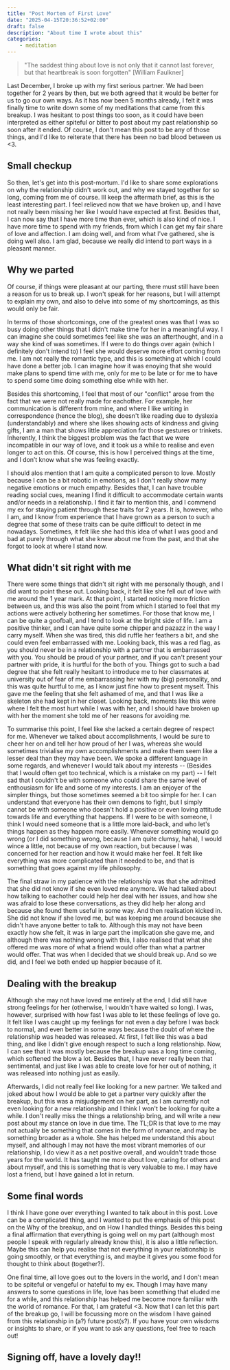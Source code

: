 ```yaml
---
title: "Post Mortem of First Love"
date: "2025-04-15T20:36:52+02:00"
draft: false
description: "About time I wrote about this"
categories: 
    - meditation
---
```


> "The saddest thing about love is not only that it cannot last forever, but that heartbreak is soon forgotten" [William Faulkner]

Last December, I broke up with my first serious partner. We had been together for 2 years by then, but we both agreed that it would be better for us to go our own ways. As it has now been 5 months already, I felt it was finally time to write down some of my meditations that came from this breakup. I was hesitant to post things too soon, as it could have been interpreted as either spiteful or bitter to post about my past relationship so soon after it ended. Of course, I don't mean this post to be any of those things, and I'd like to reiterate that there has been no bad blood between us <3. 

## Small checkup
So then, let's get into this post-mortum. I'd like to share some explorations on why the relationship didn't work out, and why we stayed together for so long, coming from me of course. Ill keep the aftermath brief, as this is the least interesting part. I feel relieved now that we have broken up, and I have not really been missing her like I would have expected at first. Besides that, I can now say that I have more time than ever, which is also kind of nice. I have more time to spend with my friends, from which I can get my fair share of love and affection. I am doing well, and from what I've gathered, she is doing well also. I am glad, because we really did intend to part ways in a pleasant manner. 

## Why we parted
Of course, if things were pleasant at our parting, there must still have been a reason for us to break up. I won't speak for her reasons, but I will attempt to explain my own, and also to delve into some of my shortcomings, as this would only be fair. 

In terms of those shortcomings, one of the greatest ones was that I was so busy doing other things that I didn't make time for her in a meaningful way. I can imagine she could sometimes feel like she was an afterthought, and in a way she kind of was sometimes. If I were to do things over again (which I definitely don't intend to) I feel she would deserve more effort coming from me. I am not really the romantic type, and this is something at which I could have done a better job. I can imagine how it was enoying that she would make plans to spend time with me, only for me to be late or for me to have to spend some time doing something else while with her. 

Besides this shortcoming, I feel that most of our "conflict" arose from the fact that we were not really made for eachother. For example, her communication is different from mine, and where I like writing in correspondence (hence the blog), she doesn't like reading due to dyslexia (understandably) and where she likes showing acts of kindness and giving gifts, I am a man that shows little appreciation for those gestures or trinkets. Inherently, I think the biggest problem was the fact that we were incompatible in our way of love, and it took us a while to realise and even longer to act on this. Of course, this is how I perceived things at the time, and I don’t know what she was feeling exactly.

I should alos mention that I am quite a complicated person to love. Mostly because I can be a bit robotic in emotions, as I don't really show many negative emotions or much empathy. Besides that, I can have trouble reading social cues, meaning I find it difficult to accommodate certain wants and/or needs in a relationship. I find it fair to mention this, and I commend my ex for staying patient through these traits for 2 years. It is, however, who I am, and I know from experience that I have grown as a person to such a degree that some of these traits can be quite difficult to detect in me nowadays. Sometimes, it felt like she had this idea of what I was good and bad at purely through what she knew about me from the past, and that she forgot to look at where I stand now. 

## What didn't sit right with me

There were some things that didn't sit right with me personally though, and I did want to point these out. Looking back, it felt like she fell out of love with me around the 1 year mark. At that point, I started noticing more friction between us, and this was also the point from which I started to feel that my actions were actively bothering her sometimes. For those that know me, I can be quite a goofball, and I tend to look at the bright side of life. I am a positive thinker, and I can have quite some chipper and pazazz in the way I carry myself. When she was tired, this did ruffle her feathers a bit, and she could even feel embarrassed with me. Looking back, this was a red flag, as you should never be in a relationship with a partner that is embarrassed with you. You should be proud of your partner, and if you can't present your partner with pride, it is hurtful for the both of you. Things got to such a bad degree that she felt really hesitant to introduce me to her classmates at university out of fear of me embarrassing her with my (big) personality, and this was quite hurtful to me, as I know just fine how to present myself. This gave me the feeling that she felt ashamed of me, and that I was like a skeleton she had kept in her closet. Looking back, moments like this were where I felt the most hurt while I was with her, and I should have broken up with her the moment she told me of her reasons for avoiding me. 

To summarise this point, I feel like she lacked a certain degree of respect for me. Whenever we talked about accomplishments, I would be sure to cheer her on and tell her how proud of her I was, whereas she would sometimes trivialise my own accomplishments and make them seem like a lesser deal than they may have been. We spoke a different language in some regards, and whenever I would talk about my interests -- (Besides that I would often get too technical, which is a mistake on my part) -- I felt sad that I couldn't be with someone who could share the same level of enthousiasm for life and some of my interests. I am an enjoyer of the simpler things, but those sometimes seemed a bit too simple for her. I can understand that everyone has their own demons to fight, but I simply cannot be with someone who doesn't hold a positive or even loving attitude towards life and everything that happens. If I were to be with someone, I think I would need someone that is a little more laid-back, and who let's things happen as they happen more easily. Whenever something would go wrong (or I did something wrong, because I am quite clumsy, haha), I would wince a little, not because of my own reaction, but because I was concerned for her reaction and how it would make her feel. It felt like everything was more complicated than it needed to be, and that is something that goes against my life philosophy. 

The final straw in my patience with the relationship was that she admitted that she did not know if she even loved me anymore. We had talked about how talking to eachother could help her deal with her issues, and how she was afraid to lose these conversations, as they did help her along and because she found them useful in some way. And then realisation kicked in. She did not know if she loved me, but was keeping me around because she didn't have anyone better to talk to. Although this may not have been exactly how she felt, it was in large part the implication she gave me, and although there was nothing wrong with this, I also realised that what she offered me was more of what a friend would offer than what a partner would offer. That was when I decided that we should break up. And so we did, and I feel we both ended up happier because of it. 

## Dealing with the breakup
Although she may not have loved me entirely at the end, I did still have strong feelings for her (otherwise, I wouldn't have waited so long). I was, however, surprised with how fast I was able to let these feelings of love go. It felt like I was caught up my feelings for not even a day before I was back to normal, and even better in some ways because the doubt of where the relationship was headed was released. At first, I felt like this was a bad thing, and like I didn't give enough respect to such a long relationship. Now, I can see that it was mostly because the breakup was a long time coming, which softened the blow a lot. Besides that, I have never really been that sentimental, and just like I was able to create love for her out of nothing, it was released into nothing just as easily. 

Afterwards, I did not really feel like looking for a new partner. We talked and joked about how I would be able to get a partner very quickly after the breakup, but this was a misjudgement on her part, as I am currently not even looking for a new relationship and I think I won't be looking for quite a while. I don't really miss the things a relationship bring, and will write a new post about my stance on love in due time. The TL;DR is that love to me may not actually be something that comes in the form of romance, and may be something broader as a whole. She has helped me understand this about myself, and although I may not have the most vibrant memories of our relationship, I do view it as a net positive overall, and wouldn't trade those years for the world. It has taught me more about love, caring for others and about myself, and this is something that is very valuable to me. I may have lost a friend, but I have gained a lot in return. 

## Some final words
I think I have gone over everything I wanted to talk about in this post. Love can be a complicated thing, and I wanted to put the emphasis of this post on the Why of the breakup, and on How I handled things. Besides this being a final affirmation that everything is going well on my part (although most people I speak with regularly already know this), it is also a little reflection. Maybe this can help you realise that not everything in your relationship is going smoothly, or that everything is, and maybe it gives you some food for thought to think about (together?). 

One final time, all love goes out to the lovers in the world, and I don't mean to be spiteful or vengeful or hateful to my ex. Though I may have many answers to some questions in life, love has been something that eluded me for a while, and this relationship has helped me become more familiar with the world of romance. For that, I am grateful <3. Now that I can let this part of the breakup go, I will be focussing more on the wisdom I have gained from this relationship in (a?) future post(s?). If you have your own wisdoms or insights to share, or if you want to ask any questions, feel free to reach out!

## Signing off, have a lovely day!!







